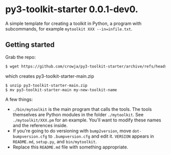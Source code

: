 # py3-toolkit-starter 0.0.1-dev0.

A simple template for creating a toolkit in Python, a program with subcommands,
for example `mytoolkit XXX --in=infile.txt`.

## Getting started

Grab the repo:

```sh
$ wget https://github.com/crowja/py3-toolkit-starter/archive/refs/heads/main.zip
```

which creates py3-toolkit-starter-main.zip

```
$ unzip py3-toolkit-starter-main.zip
$ mv py3-toolkit-starter-main my-new-toolkit-name
```

A few things:

*   `./bin/mytoolkit` is the main program that calls the tools. The tools
    themselves are Python modules in the folder `./mytoolkit`. See
    `./mytoolkit/XXX.pm` for an example. You'll want to modify these names and
    the references inside.
*   If you're going to do versioning with `bump2version`, move
    `dot-bumpversion.cfg` to `.bumpversion.cfg` and edit it. `VERSION` appears
    in `README.md`, `setup.py`, and `bin/mytoolkit`.
*   Replace this `README.md` file with something appropriate.

